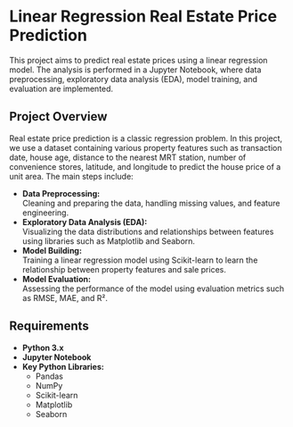 # Linear Regression Real Estate Price Prediction

This project aims to predict real estate prices using a linear regression model. The analysis is performed in a Jupyter Notebook, where data preprocessing, exploratory data analysis (EDA), model training, and evaluation are implemented.

## Project Overview

Real estate price prediction is a classic regression problem. In this project, we use a dataset containing various property features such as transaction date, house age, distance to the nearest MRT station, number of convenience stores, latitude, and longitude to predict the house price of a unit area. The main steps include:

- **Data Preprocessing:**  
  Cleaning and preparing the data, handling missing values, and feature engineering.
- **Exploratory Data Analysis (EDA):**  
  Visualizing the data distributions and relationships between features using libraries such as Matplotlib and Seaborn.
- **Model Building:**  
  Training a linear regression model using Scikit-learn to learn the relationship between property features and sale prices.
- **Model Evaluation:**  
  Assessing the performance of the model using evaluation metrics such as RMSE, MAE, and R².

## Requirements

- **Python 3.x**
- **Jupyter Notebook**
- **Key Python Libraries:**  
  - Pandas
  - NumPy
  - Scikit-learn
  - Matplotlib
  - Seaborn

